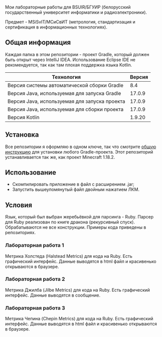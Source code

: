 Мои лабораторные работы для BSUIR/БГУИР (белорусский государственный университет информатики и радиоэлектроники).

Предмет - MSiSvIT/МСиСвИТ (метрология, стандартизация и сертификация в информационных технологиях).

## Общая информация

Каждая папка в этом репозитории - проект Gradle, который должен быть открыт через IntelliJ IDEA. Использование Eclipse IDE не рекомендуется, так как там плохая поддержка языка Kotlin.

| Технология                                    | Версия    |
|-----------------------------------------------|-----------|
| Версия системы автоматической сборки Gradle   | 8.4       |
| Версия Java, используемая для запуска Gradle  | 17.0.9    |
| Версия Java, используемая для запуска проекта | 17.0.9    |
| Версия Java, используемая для сборки проекта  | 17.0.9    |
| Версия Kotlin                                 | 1.9.20    |

## Установка

Все репозитории я оформляю в одном ключе, так что смотрите [общую инструкцию](https://github.com/Hummel009/The-Rings-of-Power#readme) для установки любого Gradle-проекта. Этот репозиторий устанавливается так же, как проект Minecraft 1.18.2.

## Использование

* Скомпилировать приложение в файл с расширением .jar;
* Запустить вышеупомянутый файл двойным нажатием ЛКМ.

## Условия

Язык, который был выбран жеребьёвкой для парсинга - Ruby.  Парсер для Ruby реализован по книге дракона (рекурсивный спуск).  Обрабатываются не все конструкции. Примеры кода приведены в репозиториях.

### Лабораторная работа 1

Метрика Холстеда (Halstead Metrics) для кода на Ruby. Есть графический интерфейс. Данные выводятся в html файл и красивенько открываются в браузере.

### Лабораторная работа 2

Метрика Джилба (Jilbe Metrics) для кода на Ruby. Есть графический интерфейс. Данные выводятся в сообщение.

### Лабораторная работа 3

Метрика Чепина (Chepin Metrics) для кода на Ruby. Есть графический интерфейс. Данные выводятся в html файл и красивенько открываются в браузере.
